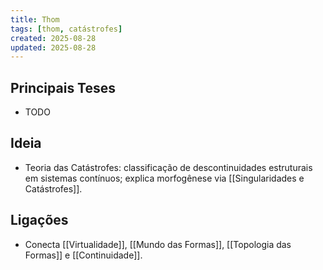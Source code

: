 ```yaml
---
title: Thom
tags: [thom, catástrofes]
created: 2025-08-28
updated: 2025-08-28
---
```

## Principais Teses
* TODO
## Ideia
- Teoria das Catástrofes: classificação de descontinuidades estruturais em sistemas contínuos; explica morfogênese via [[Singularidades e Catástrofes]].

## Ligações
- Conecta [[Virtualidade]], [[Mundo das Formas]], [[Topologia das Formas]] e [[Continuidade]].
